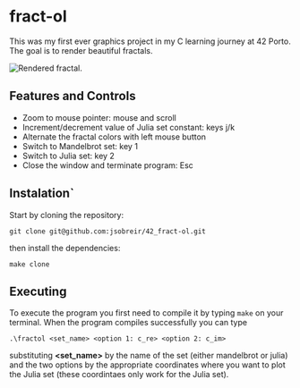 # fract-ol
This was my first ever graphics project in my C learning journey at 42 Porto. The goal is to render beautiful fractals.

![Rendered fractal.](../Screenshots/Screenshot%20from%202024-09-16%2018-33-18.png)

## Features and Controls
- Zoom to mouse pointer: mouse and scroll
- Increment/decrement value of Julia set constant: keys j/k
- Alternate the fractal colors with left mouse button
- Switch to Mandelbrot set: key 1
- Switch to Julia set: key 2
- Close the window and terminate program: Esc

## Instalation`
Start by cloning the repository:
```
git clone git@github.com:jsobreir/42_fract-ol.git
```

then install the dependencies:
```
make clone
```

## Executing
To execute the program you first need to compile it by typing `make` on your terminal.
When the program compiles successfully you can type
```
.\fractol <set_name> <option 1: c_re> <option 2: c_im>
```
substituting **<set_name>** by the name of the set (either mandelbrot or julia) and the two options by the appropriate coordinates where you want to plot the Julia set (these coordintaes only work for the Julia set).
